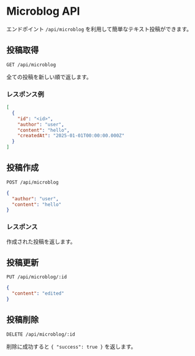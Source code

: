 # Microblog API

エンドポイント `/api/microblog` を利用して簡単なテキスト投稿ができます。

## 投稿取得

```
GET /api/microblog
```

全ての投稿を新しい順で返します。

### レスポンス例

```json
[
  {
    "id": "<id>",
    "author": "user",
    "content": "hello",
    "createdAt": "2025-01-01T00:00:00.000Z"
  }
]
```

## 投稿作成

```
POST /api/microblog
```

```json
{
  "author": "user",
  "content": "hello"
}
```

### レスポンス

作成された投稿を返します。

## 投稿更新

```
PUT /api/microblog/:id
```

```json
{
  "content": "edited"
}
```

## 投稿削除

```
DELETE /api/microblog/:id
```

削除に成功すると `{ "success": true }` を返します。
